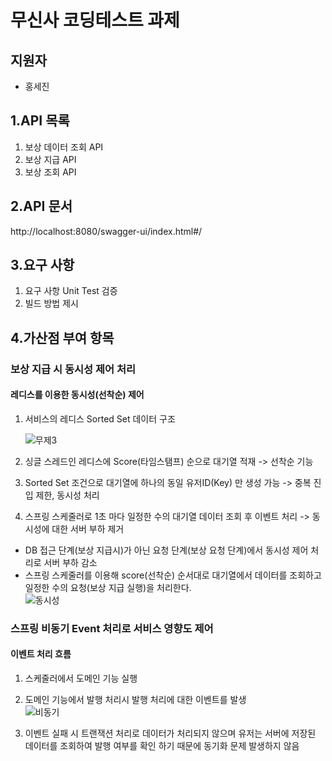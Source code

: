 # 무신사 코딩테스트 과제
## 지원자
- 홍세진

## 1.API 목록
1) 보상 데이터 조회 API
2) 보상 지급 API 
3) 보상 조회 API

## 2.API 문서 
http://localhost:8080/swagger-ui/index.html#/

## 3.요구 사항 
1) 요구 사항 Unit Test 검증
2) 빌드 방법 제시 

## 4.가산점 부여 항목 
### 보상 지급 시 동시성 제어 처리
#### 레디스를 이용한 동시성(선착순) 제어 
1. 서비스의 레디스 Sorted Set 데이터 구조  
  
     ![무제3](https://user-images.githubusercontent.com/40927029/206919986-03c06678-8e7b-43b5-9436-2f5e226066cd.jpg)
     
2. 싱글 스레드인 레디스에 Score(타임스탬프) 순으로 대기열 적재 -> 선착순 기능 
    
3. Sorted Set 조건으로 대기열에 하나의 동일 유저ID(Key) 만 생성 가능 -> 중복 진입 제한, 동시성 처리
    
4. 스프링 스케줄러로 1초 마다 일정한 수의 대기열 데이터 조회 후 이벤트 처리 -> 동시성에 대한 서버 부하 제거
- DB 접근 단계(보상 지급시)가 아닌 요청 단계(보상 요청 단계)에서 동시성 제어 처리로 서버 부하 감소
- 스프링 스케줄러를 이용해 score(선착순) 순서대로 대기열에서 데이터를 조회하고 일정한 수의 요청(보상 지급 실행)을 처리한다.  
![동시성](https://user-images.githubusercontent.com/40927029/206918986-985fbb66-a2b1-4fd8-b3ff-df062dcd9dfa.jpg)

### 스프링 비동기 Event 처리로 서비스 영향도 제어 
#### 이벤트 처리 흐름 
1. 스케줄러에서 도메인 기능 실행 
2. 도메인 기능에서 발행 처리시 발행 처리에 대한 이벤트를 발생  
  ![비동기](https://user-images.githubusercontent.com/40927029/206918061-db7f1854-58ed-4f3e-9da9-e12b5be24975.jpg)
  
3. 이벤트 실패 시 트랜잭션 처리로 데이터가 처리되지 않으며 유저는 서버에 저장된 데이터를 조회하여 발행 여부를 확인 하기 때문에 동기화 문제 발생하지 않음
 

      
